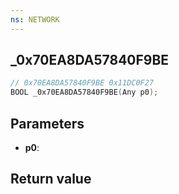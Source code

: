 ```yaml
---
ns: NETWORK
---
```

## _0x70EA8DA57840F9BE

```c
// 0x70EA8DA57840F9BE 0x11DC0F27
BOOL _0x70EA8DA57840F9BE(Any p0);
```


## Parameters
* **p0**: 

## Return value
